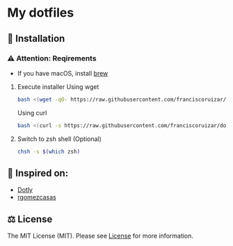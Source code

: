 # My dotfiles

## 🚀 Installation

### ⚠️ Attention: Reqirements

- If you have macOS, install [brew]("https://brew.sh/")

1. Execute installer Using wget
    ```bash
    bash <(wget -qO- https://raw.githubusercontent.com/franciscoruizar/dotfiles/HEAD/installer)
    ```

   Using curl
   ```bash
   bash <(curl -s https://raw.githubusercontent.com/franciscoruizar/dotfiles/HEAD/installer)
   ```
2. Switch to zsh shell (Optional)
    ```bash
    chsh -s $(which zsh)
    ```

## 🥳 Inspired on:

- [Dotly]("https://github.com/CodelyTV/dotly")
- [rgomezcasas]("https://github.com/rgomezcasas/dotfiles")

## ⚖️ License

The MIT License (MIT). Please see [License](LICENSE) for more information.